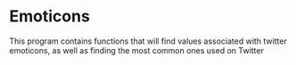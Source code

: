 # Emoticons
This program contains functions that will find values associated with twitter emoticons, as well as finding the most common ones used on Twitter
